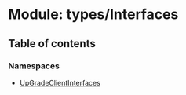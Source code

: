# Module: types/Interfaces

## Table of contents

### Namespaces

- [UpGradeClientInterfaces](types_Interfaces.UpGradeClientInterfaces.md)
